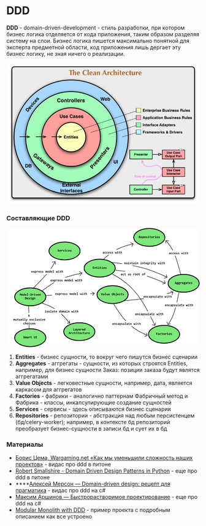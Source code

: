 # DDD

**DDD** - domain-driven-development - стиль разработки, при котором бизнес логика отделяется от кода приложения, таким образом разделяя систему на слои. Бизнес логика пишется максимально понятной для эксперта предметной области, код приложения лишь дергает эту бизнес логику, не зная ничего о реализации.

![](../.gitbook/assets/image%20%2810%29.png)

### Составляющие DDD

![](../.gitbook/assets/image%20%282%29.png)

1. **Entities** - бизнес сущности, то вокруг чего пишутся бизнес сценарии
2. **Aggregates** - аггрегаты - сущности, из которых строятся Entities, например, для бизнес сущности Заказ: позиции заказа будут являтся аггрегатами
3. **Value Objects** - легковестные сущности, например, дата, является каркасом для аггрегатов
4. **Factories** - фабрики - аналогично паттернам Фабричный метод и Фабрика - классы, инкапсулирующие создание сущностей
5. **Services** - сервисы - здесь описываются бизнес сценарии
6. **Repositories** - репозитории - абстракция над любым персистенцем \(бд/celery-worker\); например, в контексте бд репозиторий преобразует бизнес-сущности в записи бд и сует их в бд

### Материалы

* [Борис Цема, Wargaming.net «Как мы уменьшили сложность наших проектов»](https://www.youtube.com/watch?v=45rk0iyTn7I) - видас про ddd в питоне
* [Robert Smallshire - Domain Driven Design Patterns in Python](https://www.youtube.com/watch?v=Ru2T4fu3bGQ) - еще про ddd в питоне
* \*\*\*\*[Алексей Мерсон — Domain-driven design: рецепт для прагматика](https://www.youtube.com/watch?v=CR9mLGN9jh0) - видас про ddd на c\#
* [Максим Аршинов — Быстрорастворимое проектирование](https://www.youtube.com/watch?v=qJPwSvDLmQE) - еще про ddd на c\#
* [Modular Monolith with DDD](https://github.com/kgrzybek/modular-monolith-with-ddd) - пример проекта с подробным описанием как все устроено

